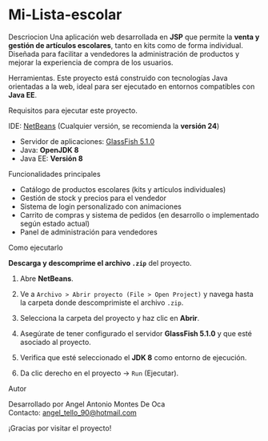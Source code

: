 # Mi-Lista-escolar
Descriocion
Una aplicación web desarrollada en **JSP** que permite la **venta y gestión de artículos escolares**, tanto en kits como de forma individual. Diseñada para facilitar a vendedores la administración de productos y mejorar la experiencia de compra de los usuarios.

Herramientas.
Este proyecto está construido con tecnologías Java orientadas a la web, ideal para ser ejecutado en entornos compatibles con **Java EE**.

Requisitos para ejecutar este proyecto.

IDE: [NetBeans](https://netbeans.apache.org/) (Cualquier versión, se recomienda la **versión 24**)
- Servidor de aplicaciones: [GlassFish 5.1.0](https://javaee.github.io/glassfish/)
- Java: **OpenJDK 8**
- Java EE: **Versión 8**

Funcionalidades principales 

- Catálogo de productos escolares (kits y artículos individuales)
- Gestión de stock y precios para el vendedor
- Sistema de login personalizado con animaciones
- Carrito de compras y sistema de pedidos (en desarrollo o implementado según estado actual)
- Panel de administración para vendedores

Como ejecutarlo

**Descarga y descomprime el archivo `.zip`** del proyecto.

1. Abre **NetBeans**.

2. Ve a `Archivo > Abrir proyecto (File > Open Project)` y navega hasta la carpeta donde descomprimiste el archivo `.zip`.

3. Selecciona la carpeta del proyecto y haz clic en **Abrir**.

4. Asegúrate de tener configurado el servidor **GlassFish 5.1.0** y que esté asociado al proyecto.

5. Verifica que esté seleccionado el **JDK 8** como entorno de ejecución.

6. Da clic derecho en el proyecto → `Run` (Ejecutar).


Autor

Desarrollado por Angel Antonio Montes De Oca  
Contacto: angel_tello_90@hotmail.com


¡Gracias por visitar el proyecto!





